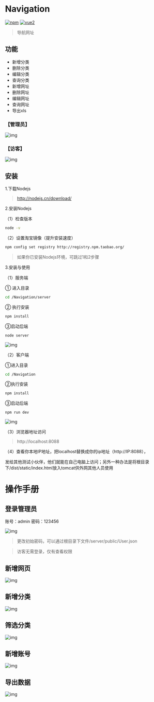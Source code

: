# Navigation

[![npm](https://img.shields.io/npm/v/vue-lowdb.svg)](https://www.npmjs.com/package/vue-lowdb) [![vue2](https://img.shields.io/badge/vue-2.x-brightgreen.svg)](https://vuejs.org/)

> 导航网址

## 功能

* 新增分类
* 删除分类
* 编辑分类
* 查询分类
* 新增网址
* 删除网址
* 编辑网址
* 查询网址
* 导出xls

### 【管理员】
![img](./static/image/demo.png)

### 【访客】
![img](./static/image/demo2.png)


## 安装

1.下载Nodejs

>http://nodejs.cn/download/

2.安装Nodejs

（1）检查版本
```bash
node -v
```
（2）设置淘宝镜像（提升安装速度）
```bash
npm config set registry http://registry.npm.taobao.org/
```

>如果你已安装Nodejs环境，可跳过1和2步骤

3.安装与使用

（1）服务端

① 进入目录
```bash
cd /Navigation/server
```
② 执行安装
```bash
npm install
```

③启动后端
```bash
node server
```

![img](static/image/back-end-server.png)

（2）客户端

①进入目录
```bash
cd /Navigation
```
②执行安装
```bash
npm install
```
③启动后端
```bash
npm run dev
```
![img](static/image/front-end-server.png)

（3）浏览器地址访问
>http://localhost:8088

（4）查看你本地IP地址，把localhost替换成你的ip地址（http://IP:8088），

发给其他测试小伙伴，他们就能在自己电脑上访问；另外一种办法是将根目录下/dist/static/index.html放入tomcat供外网其他人员使用



# 操作手册

## 登录管理员

账号：admin
密码：123456

![img](static/image/login.jpg)

>更改初始密码，可以通过根目录下文件/server/public/User.json

>访客无需登录，仅有查看权限

## 新增网页

![img](static/image/add_url.jpg)


## 新增分类

![img](static/image/add_category.jpg)


## 筛选分类

![img](static/image/add_category2.jpg)

## 新增账号

![img](static/image/add_username.jpg)

## 导出数据

![img](static/image/add_output.jpg)


